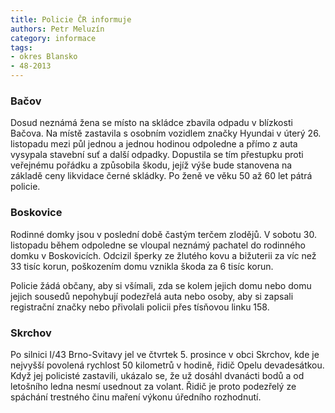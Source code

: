 ```yaml
---
title: Policie ČR informuje
authors: Petr Meluzín
category: informace
tags:
- okres Blansko
- 48-2013
---
```


### Bačov

Dosud neznámá žena se místo na skládce zbavila odpadu v blízkosti Bačova. Na místě zastavila s osobním vozidlem značky Hyundai v úterý 26. listopadu mezi půl jednou a jednou hodinou odpoledne a přímo z auta vysypala stavební suť a další odpadky. Dopustila se tím přestupku proti veřejnému pořádku a způsobila škodu, jejíž výše bude stanovena na základě ceny likvidace černé skládky. Po ženě ve věku 50 až 60 let pátrá policie.

### Boskovice

Rodinné domky jsou v poslední době častým terčem zlodějů. V sobotu 30. listopadu během odpoledne se vloupal neznámý pachatel do rodinného domku v Boskovicích.  Odcizil šperky ze žlutého kovu a bižuterii za víc než 33 tisíc korun, poškozením domu vznikla škoda za 6 tisíc korun.

Policie žádá občany, aby si všímali, zda se kolem jejich domu nebo domu jejich sousedů nepohybují podezřelá auta nebo osoby, aby si zapsali registrační značky nebo přivolali policii přes tísňovou linku 158.

### Skrchov

Po silnici I/43 Brno-Svitavy jel ve čtvrtek 5. prosince v obci Skrchov, kde je nejvyšší povolená rychlost 50 kilometrů v hodině, řidič Opelu devadesátkou. Když jej policisté zastavili, ukázalo se, že už dosáhl dvanácti bodů a od letošního ledna nesmí usednout za volant. Řidič je proto podezřelý ze spáchání trestného činu maření výkonu úředního rozhodnutí.